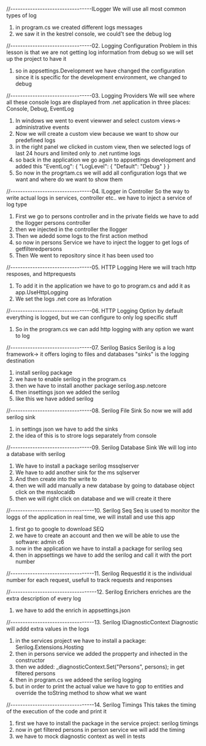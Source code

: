 //---------------------------------ILogger
We will use all most common types of log
1. in program.cs we created different logs messages
2. we saw it in the kestrel console, we could't see the debug log

//---------------------------------02. Logging Configuration
Problem in this lesson is that we are not getting log information from debug so we will set up the project to have it
1. so in appsettings.Development we have changed the configuration since it is specific for the development environment, we changed to debug

//---------------------------------03. Logging Providers
We will see where all these console logs are displayed from .net application in three places: Console, Debug, EventLog
1. In windows we went to event viewwer and select custom views-> administrative events
2. Now we will create a custom view because we want to show our predefined logs
3. in the right panel we clicked in custom view, then we selected logs of last 24 hours and limited only to .net runtime logs
4. so back in the application we go again to appsettings development and added this "EventLog": {
      "LogLevel": {
        "Default": "Debug"
      }
    }
5. So now in the progrtam.cs we will add all configuration logs that we want and where do we want to show them

//---------------------------------04. ILogger in Controller
So the way to write actual logs in services, controller etc.. we have to inject a service of log type
1. First we go to persons controller and in the private fields we have to add the Ilogger persons controller
2. then we injected in the controller the Ilogger
3. Then we adedd some logs to the first action method
4. so now in persons Service we have to inject the logger to get logs of getfilteredpersons
5. Then We went to repository since it has been used too

//---------------------------------05. HTTP Logging
Here we will trach http resposes, and httprequests 
1. To add it in the application we have to go to program.cs and add it as app.UseHttpLogging
2. We set the logs .net core as Inforation

//---------------------------------06. HTTP Logging Option
by default everything is logged, but we can configure to only log specific stuff
1. So in the program.cs we can add http logging with any option we want to log

//---------------------------------07. Serilog Basics
Serilog is a log framework-> it offers loging to files and databases "sinks" is the logging destination
1. install serilog package
2. we have to enable serilog in the program.cs
3. then we have to install another package serilog.asp.netcore
4. then insettings json we added the serilog
5. like this we have added serilog

//---------------------------------08. Serilog File Sink
So now we will add serilog sink
1. in settings json we have to add the sinks
2. the idea of this is to strore logs separately from console

//---------------------------------09. Serilog Database Sink
We will log into a database with serilog
1. We have to install a package serilog mssqlserver
2. We have to add another sink for the ms sqlserver
3. And then create into the write to
4. then we will add manually a new database by going to database object click on the msslocaldb
5. then we will right click on database and we will create it there

//----------------------------------10. Serilog Seq
Seq is used to monitor the loggs of the application in real time, we will install and use this app
1. first go to google to download SEQ
2. we have to create an account and then we will be able to use the software: admin c6
3. now in the application we have to install a package for serilog seq
4. then in appsettings we have to add the serilog and call it with the port number

//----------------------------------11. Serilog RequestId
it is the individual number for each request, usefull to track requests and responses

//-----------------------------------12. Serilog Enrichers
enriches are the extra description of every log
1. we have to add the enrich in appsettings.json

//----------------------------------13. Serilog IDiagnosticContext
Diagnostic will addd extra values in the logs
1. in the services project we have to install a package: Serilog.Extensions.Hosting
2. then in persons service we added the propperty and inhected in the constructor
3. then we added: _diagnosticContext.Set("Persons", persons); in get filtered persons
4. then in program.cs we addeed the serilog logging
5. but in order to print the actual value we have to gop to entities and override the toString method to show what we want

//----------------------------------14. Serilog Timings
This takes the timing of the execution of the code and print it
1. first we have to install the package in the service project: serilog timings
2. now in get filtered persons in person service we will add the timing
3. we have to mock diagnostic context as well in tests
